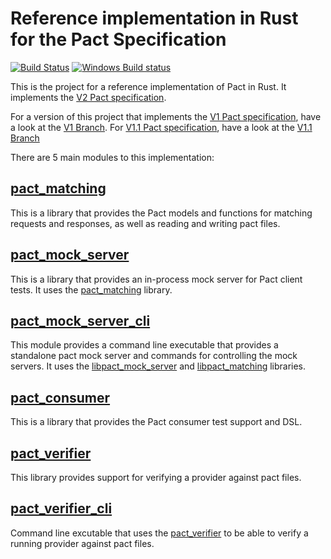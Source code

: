 # Reference implementation in Rust for the Pact Specification

[![Build Status](https://travis-ci.org/pact-foundation/pact-reference.svg?branch=master)](https://travis-ci.org/pact-foundation/pact-reference) [![Windows Build status](https://ci.appveyor.com/api/projects/status/bqlb7ny924lsu6yi?svg=true)](https://ci.appveyor.com/project/pact-foundation/pact-reference)

This is the project for a reference implementation of Pact in Rust. It implements the [V2 Pact specification](https://github.com/pact-foundation/pact-specification/tree/version-2).

For a version of this project that implements the [V1 Pact specification](https://github.com/pact-foundation/pact-specification/tree/version-1),
have a look at the [V1 Branch](https://github.com/pact-foundation/pact-reference/tree/v1-spec). For [V1.1 Pact specification](https://github.com/pact-foundation/pact-specification/tree/version-1.1),
have a look at the [V1.1 Branch](https://github.com/pact-foundation/pact-reference/tree/v1.1-spec)

There are 5 main modules to this implementation:

## [pact_matching](pact_matching)

This is a library that provides the Pact models and functions for matching requests and responses, as well as reading
and writing pact files.

## [pact_mock_server](pact_mock_server)

This is a library that provides an in-process mock server for Pact client tests. It uses the [pact_matching](pact_matching)
library.

## [pact_mock_server_cli](pact_mock_server_cli)

This module provides a command line executable that provides a standalone pact mock server and commands for controlling
the mock servers. It uses the [libpact_mock_server](pact_mock_server) and [libpact_matching](pact_matching)
libraries.

## [pact_consumer](pact_consumer)

This is a library that provides the Pact consumer test support and DSL.

## [pact_verifier](pact_verifier)

This library provides support for verifying a provider against pact files.

## [pact_verifier_cli](pact_verifier_cli)

Command line excutable that uses the [pact_verifier](pact_verifier) to be able to verify a running provider against
pact files.
